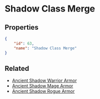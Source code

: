 # Shadow Class Merge

<no description available>

## Properties

```json
{
    "id": 63,
    "name": "Shadow Class Merge"
}
```

## Related

- [Ancient Shadow Warrior Armor](../items/1857-ancient-shadow-warrior-armor.md)
- [Ancient Shadow Mage Armor](../items/1858-ancient-shadow-mage-armor.md)
- [Ancient Shadow Rogue Armor](../items/1859-ancient-shadow-rogue-armor.md)

